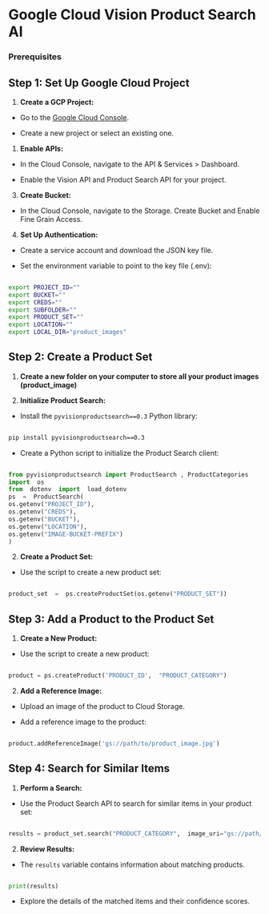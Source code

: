 # Google Cloud Vision Product Search AI 
### Prerequisites

## Step 1: Set Up Google Cloud Project

1.  **Create a GCP Project:**

- Go to the [Google Cloud Console](https://console.cloud.google.com/).

- Create a new project or select an existing one.

1.  **Enable APIs:**

- In the Cloud Console, navigate to the API & Services > Dashboard.

- Enable the Vision API and Product Search API for your project.

 3.  **Create Bucket:**

- In the Cloud Console, navigate to the Storage. Create Bucket and Enable Fine Grain Access.

4.  **Set Up Authentication:**

- Create a service account and download the JSON key file.

- Set the environment variable to point to the key file (.env): 

```bash

export PROJECT_ID="" 
export BUCKET=""
export CREDS=""
export SUBFOLDER=""
export PRODUCT_SET=""
export LOCATION=""
export LOCAL_DIR="product_images"
```
  
## Step 2: Create a Product Set

  1. **Create a new folder on your computer to store all your product images (product_image)**

1.  **Initialize Product Search:**

- Install the `pyvisionproductsearch==0.3` Python library:

```bash

pip install pyvisionproductsearch==0.3

```

- Create a Python script to initialize the Product Search client:
 

```python

from pyvisionproductsearch import ProductSearch , ProductCategories
import  os
from  dotenv  import  load_dotenv
ps  =  ProductSearch(
os.getenv("PROJECT_ID"),
os.getenv("CREDS"),
os.getenv("BUCKET"),
os.getenv("LOCATION"),
os.getenv("IMAGE-BUCKET-PREFIX")
)

```

2. **Create a Product Set:**

- Use the script to create a new product set:

```python

product_set  =  ps.createProductSet(os.getenv("PRODUCT_SET"))

```

## Step 3: Add a Product to the Product Set

1.  **Create a New Product:**

- Use the script to create a new product:

```python

product = ps.createProduct('PRODUCT_ID',  "PRODUCT_CATEGORY")
```

2.  **Add a Reference Image:**

- Upload an image of the product to Cloud Storage.

- Add a reference image to the product:

```python

product.addReferenceImage('gs://path/to/product_image.jpg')

```
  
## Step 4: Search for Similar Items

1.  **Perform a Search:**

- Use the Product Search API to search for similar items in your product set:
  

```python

results = product_set.search("PRODUCT_CATEGORY",  image_uri="gs://path/to/query_image.jpg")

```

2.  **Review Results:**

- The `results` variable contains information about matching products.

```python

print(results)

```

- Explore the details of the matched items and their confidence scores.
